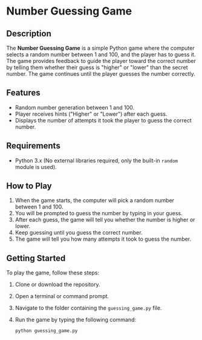 # Number Guessing Game

## Description

The **Number Guessing Game** is a simple Python game where the computer selects a random number between 1 and 100, and the player has to guess it. The game provides feedback to guide the player toward the correct number by telling them whether their guess is "higher" or "lower" than the secret number. The game continues until the player guesses the number correctly.

## Features

- Random number generation between 1 and 100.
- Player receives hints ("Higher" or "Lower") after each guess.
- Displays the number of attempts it took the player to guess the correct number.

## Requirements

- Python 3.x (No external libraries required, only the built-in `random` module is used).

## How to Play

1. When the game starts, the computer will pick a random number between 1 and 100.
2. You will be prompted to guess the number by typing in your guess.
3. After each guess, the game will tell you whether the number is higher or lower.
4. Keep guessing until you guess the correct number.
5. The game will tell you how many attempts it took to guess the number.

## Getting Started

To play the game, follow these steps:

1. Clone or download the repository.
2. Open a terminal or command prompt.
3. Navigate to the folder containing the `guessing_game.py` file.
4. Run the game by typing the following command:

   ```bash
   python guessing_game.py
